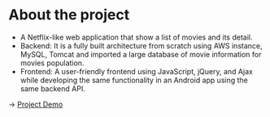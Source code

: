 # About the project
- A Netflix-like web application that show a list of movies and its detail.
- Backend: It is a fully built architecture from scratch using AWS instance, MySQL, Tomcat and imported a large database of movie information for movies population.
- Frontend: A user-friendly frontend using JavaScript, jQuery, and Ajax while developing the same functionality in an Android app using the same backend API.

-> [Project Demo](https://www.youtube.com/watch?v=79ctHj10tjg&t=61s)

